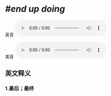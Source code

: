 # ***\#end up doing*** 
英音
<audio src="./media/end up doing1_AAC.aac" controls="controls"></audio>

美音
<audio src="./media/end up doing2_AAC.aac" controls="controls"></audio>



  

英文释义
---
### 1.**最后；最终**  


